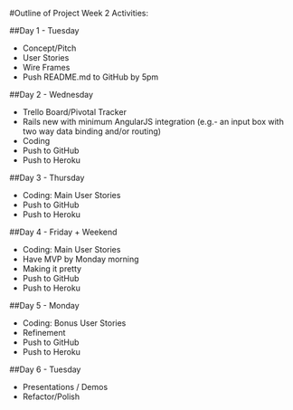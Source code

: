 #Outline of Project Week 2 Activities:

##Day 1 - Tuesday
  * Concept/Pitch
  * User Stories
  * Wire Frames
  * Push README.md to GitHub by 5pm

##Day 2 - Wednesday
  * Trello Board/Pivotal Tracker
  * Rails new with minimum AngularJS integration (e.g.- an input box with two way data binding and/or routing)
  * Coding
  * Push to GitHub
  * Push to Heroku

##Day 3 - Thursday
  * Coding: Main User Stories
  * Push to GitHub
  * Push to Heroku

##Day 4 - Friday + Weekend
  * Coding: Main User Stories 
  * Have MVP by Monday morning
  * Making it pretty
  * Push to GitHub
  * Push to Heroku

##Day 5 - Monday
  * Coding: Bonus User Stories
  * Refinement
  * Push to GitHub
  * Push to Heroku

##Day 6 - Tuesday
  * Presentations / Demos
  * Refactor/Polish
